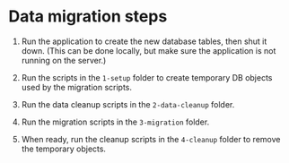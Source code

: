 # Data migration steps

1. Run the application to create the new database tables, then shut it down. (This can be done locally, but make sure
   the application is not running on the server.)

2. Run the scripts in the `1-setup` folder to create temporary DB objects used by the migration scripts.

3. Run the data cleanup scripts in the `2-data-cleanup` folder.

4. Run the migration scripts in the `3-migration` folder.

5. When ready, run the cleanup scripts in the `4-cleanup` folder to remove the temporary objects.
